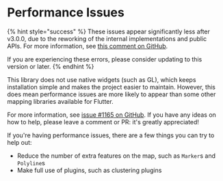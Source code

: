 # Performance Issues

{% hint style="success" %}
These issues appear significantly less after v3.0.0, due to the reworking of the internal implementations and public APIs. For more information, see [this comment on GitHub](https://github.com/fleaflet/flutter\_map/issues/1165#issuecomment-1217155883).

If you are experiencing these errors, please consider updating to this version or later.
{% endhint %}

This library does not use native widgets (such as GL), which keeps installation simple and makes the project easier to maintain. However, this does mean performance issues are more likely to appear than some other mapping libraries available for Flutter.

For more information, see  [issue #1165 on GitHub](https://github.com/fleaflet/flutter\_map/issues/1165). If you have any ideas on how to help, please leave a comment or PR: it's greatly appreciated!

If you're having performance issues, there are a few things you can try to help out:

* Reduce the number of extra features on the map, such as `Marker`s and `Polyline`s
* Make full use of plugins, such as clustering plugins
